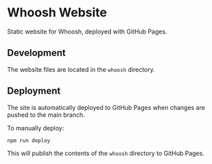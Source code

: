 # Whoosh Website

Static website for Whoosh, deployed with GitHub Pages.

## Development

The website files are located in the `whoosh` directory.

## Deployment

The site is automatically deployed to GitHub Pages when changes are pushed to the main branch.

To manually deploy:

```
npm run deploy
```

This will publish the contents of the `whoosh` directory to GitHub Pages. 